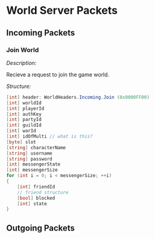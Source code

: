 # World Server Packets

## Incoming Packets

### Join World

_Description:_

Recieve a request to join the game world.

_Structure:_

```c#
[int] header: WorldHeaders.Incoming.Join (0x0000FF00)
[int] worldId
[int] playerId
[int] authKey
[int] partyId
[int] guildId
[int] warId
[int] idOfMulti // what is this?
[byte] slot
[string] characterName
[string] username
[string] password
[int] messengerState
[int] messengerSize
for (int i = 0; i < messengerSize; ++i)
{
	[int] friendId
	// friend structure
	[bool] blocked
	[int] state
}
```

## Outgoing Packets

